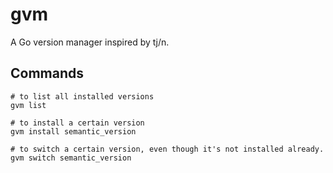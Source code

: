 # gvm
A Go version manager inspired by tj/n.

## Commands
```
# to list all installed versions
gvm list

# to install a certain version
gvm install semantic_version

# to switch a certain version, even though it's not installed already.
gvm switch semantic_version
```